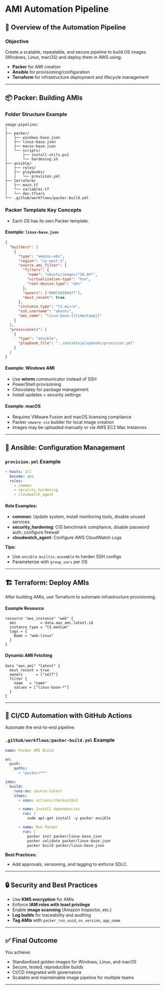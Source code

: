 # AMI Automation Pipeline

## 🔧 Overview of the Automation Pipeline

### **Objective**
Create a scalable, repeatable, and secure pipeline to build OS images (Windows, Linux, macOS) and deploy them in AWS using:

- **Packer** for AMI creation
- **Ansible** for provisioning/configuration
- **Terraform** for infrastructure deployment and lifecycle management

---

## 📦 Packer: Building AMIs

### **Folder Structure Example**
```
image-pipeline/
│
├── packer/
│   ├── windows-base.json
│   ├── linux-base.json
│   ├── macos-base.json
│   └── scripts/
│       ├── install-utils.ps1
│       └── hardening.sh
├── ansible/
│   ├── roles/
│   ├── playbooks/
│   │   └── provision.yml
├── terraform/
│   ├── main.tf
│   └── variables.tf
│   └── dev.tfvars
└── .github/workflows/packer-build.yml
```

### **Packer Template Key Concepts**
- Each OS has its own Packer template.

#### Example: `linux-base.json`
```json
{
  "builders": [
    {
      "type": "amazon-ebs",
      "region": "us-west-2",
      "source_ami_filter": {
        "filters": {
          "name": "ubuntu/images/*20.04*",
          "virtualization-type": "hvm",
          "root-device-type": "ebs"
        },
        "owners": ["099720109477"],
        "most_recent": true
      },
      "instance_type": "t3.micro",
      "ssh_username": "ubuntu",
      "ami_name": "linux-base-{{timestamp}}"
    }
  ],
  "provisioners": [
    {
      "type": "ansible",
      "playbook_file": "../ansible/playbooks/provision.yml"
    }
  ]
}
```

#### Example: Windows AMI
- Use **winrm** communicator instead of SSH
- PowerShell provisioning
- Chocolatey for package management
- Install updates + security settings

#### Example: macOS
- Requires VMware Fusion and macOS licensing compliance
- Packer `vmware-iso` builder for local image creation
- Images may be uploaded manually or via AWS EC2 Mac instances

---

## 🧰 Ansible: Configuration Management

### **`provision.yml` Example**
```yaml
- hosts: all
  become: yes
  roles:
    - common
    - security_hardening
    - cloudwatch_agent
```

#### Role Examples:
- **common**: Update system, install monitoring tools, disable unused services
- **security_hardening**: CIS benchmark compliance, disable password auth, configure firewall
- **cloudwatch_agent**: Configure AWS CloudWatch Logs

**Tips:**
- Use `ansible.builtin.assemble` to harden SSH configs
- Parameterize with `group_vars` per OS

---

## 🏗 Terraform: Deploy AMIs

After building AMIs, use Terraform to automate infrastructure provisioning.

#### Example Resource
```hcl
resource "aws_instance" "web" {
  ami           = data.aws_ami.latest.id
  instance_type = "t3.medium"
  tags = {
    Name = "web-linux"
  }
}
```

#### Dynamic AMI Fetching
```hcl
data "aws_ami" "latest" {
  most_recent = true
  owners      = ["self"]
  filter {
    name   = "name"
    values = ["linux-base-*"]
  }
}
```

---

## 🚀 CI/CD Automation with GitHub Actions

Automate the end-to-end pipeline:

### **`.github/workflows/packer-build.yml` Example**
```yaml
name: Packer AMI Build

on:
  push:
    paths:
      - "packer/**"

jobs:
  build:
    runs-on: ubuntu-latest
    steps:
      - uses: actions/checkout@v2

      - name: Install dependencies
        run: |
          sudo apt-get install -y packer ansible

      - name: Run Packer
        run: |
          packer init packer/linux-base.json
          packer validate packer/linux-base.json
          packer build packer/linux-base.json
```

**Best Practices:**
- Add approvals, versioning, and tagging to enforce SDLC.

---

## 🔒 Security and Best Practices

- Use **KMS encryption** for AMIs
- Enforce **IAM roles with least privilege**
- Enable **image scanning** (Amazon Inspector, etc.)
- **Log builds** for traceability and auditing
- **Tag AMIs** with `packer_run_uuid`, `os_version`, `app_name`

---

## ✅ Final Outcome

You achieve:

- Standardized golden images for Windows, Linux, and macOS
- Secure, tested, reproducible builds
- CI/CD integrated with governance
- Scalable and maintainable image pipeline for multiple teams

---

